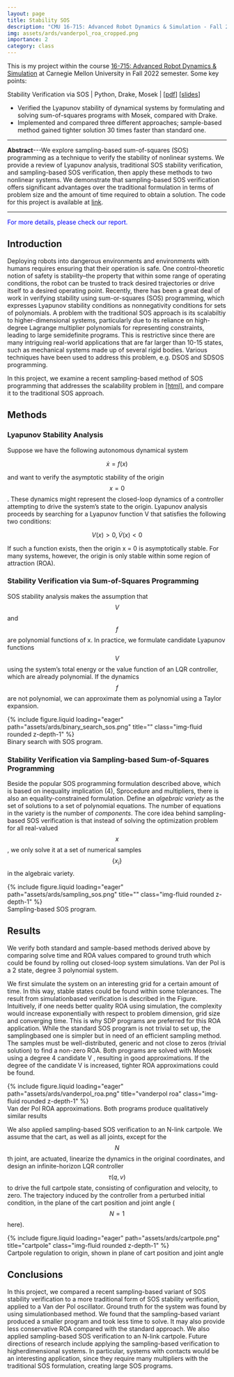 ```yaml
---
layout: page
title: Stability SOS
description: "CMU 16-715: Advanced Robot Dynamics & Simulation - Fall 22.<br>🆘 Stability Verification Using Sum-of-Squares Programming"
img: assets/ards/vanderpol_roa_cropped.png
importance: 2
category: class
---
```

This is my project within the course [16-715: Advanced Robot Dynamics & Simulation](https://github.com/dynamics-simulation-16-715) at Carnegie Mellon University in Fall 2022 semester. Some key points:

Stability Verification via SOS \| Python, Drake, Mosek \| [[pdf](/assets/ards/F22_ARDS_Report.pdf)] [[slides](https://docs.google.com/presentation/d/1_4_3-siBjZcEE_0RPOMISLzRe4aqkGiOhhM8N28gGm0/edit?usp=sharing)]

- Verified the Lyapunov stability of dynamical systems by formulating and solving sum-of-squares programs with Mosek, compared with Drake.
- Implemented and compared three different approaches; sample-based method gained tighter solution 30 times faster than standard one.

---

**Abstract**---We explore sampling-based sum-of-squares (SOS) programming as a technique to verify the stability of nonlinear systems. We provide a review of Lyapunov analysis, traditional SOS stability verification, and sampling-based SOS verification, then apply these methods to two nonlinear systems. We demonstrate that sampling-based SOS verification offers significant advantages over the traditional formulation in terms of problem size and the amount of time required to obtain a solution. The code for this project is available at [link](https://github.com/EpicDuckPotato/final_project_16715.git).

---

<span style="color:blue"> For more details, please check our report.</span>

## Introduction

Deploying robots into dangerous environments and environments with humans requires ensuring that their operation
is safe. One control-theoretic notion of safety is stability–the
property that within some range of operating conditions, the
robot can be trusted to track desired trajectories or drive itself
to a desired operating point. Recently, there has been a great
deal of work in verifying stability using sum-or-squares (SOS)
programming, which expresses Lyapunov stability conditions
as nonnegativity conditions for sets of polynomials.  A
problem with the traditional SOS approach is its scalabiltiy
to higher-dimensional systems, particularly due to its reliance
on high-degree Lagrange multiplier polynomials for representing constraints, leading to large semidefinite programs.
This is restrictive since there are many intriguing real-world
applications that are far larger than 10-15 states, such as
mechanical systems made up of several rigid bodies. Various
techniques have been used to address this problem, e.g. DSOS
and SDSOS programming.

In this project, we examine a recent sampling-based method
of SOS programming that addresses the scalability problem
in [[html]](https://groups.csail.mit.edu/robotics-center/public_papers/Shen20.pdf), and compare it to the traditional SOS approach.

## Methods

### Lyapunov Stability Analysis

Suppose we have the following autonomous dynamical
system

$$
\dot{x} = f(x)
$$

and want to verify the asymptotic stability of the origin $$x = 0$$.
These dynamics might represent the closed-loop dynamics of
a controller attempting to drive the system’s state to the origin.
Lyapunov analysis proceeds by searching for a Lyapunov
function V that satisfies the following two conditions:

$$
V(x) > 0, \dot{V}(x) < 0
$$

If such a function exists, then the origin x = 0 is asymptotically stable.
For many systems, however, the origin is only stable within
some region of attraction (ROA).

### Stability Verification via Sum-of-Squares Programming

SOS stability analysis makes the assumption that $$V$$ and
$$f$$ are polynomial functions of x. In practice, we formulate
candidate Lyapunov functions $$V$$ using the system’s total
energy or the value function of an LQR controller, which are
already polynomial. If the dynamics $$f$$ are not polynomial, we
can approximate them as polynomial using a Taylor expansion.

<div class="row justify-content-sm-center">
    <div class="col-sm-8 mt-3 mt-md-0">
        {% include figure.liquid loading="eager" path="assets/ards/binary_search_sos.png" title="" class="img-fluid rounded z-depth-1" %}
    </div>
</div>
<div class="caption">
    Binary search with SOS program.
</div>

### Stability Verification via Sampling-based Sum-of-Squares Programming

Beside the popular SOS programming formulation described above, which is based on inequality implication (4), Sprocedure and multipliers, there is also an equality-constrained formulation. Define an *algebraic variety* as the set of solutions to a set of polynomial equations. The number of equations in the
variety is the number of *components*. The core idea behind
sampling-based SOS verification is that instead of solving the
optimization problem for all real-valued $$x$$, we only solve it
at a set of numerical samples $$\{x_i\}$$ in the algebraic variety.

<div class="row justify-content-sm-center">
    <div class="col-sm-8 mt-3 mt-md-0">
        {% include figure.liquid loading="eager" path="assets/ards/sampling_sos.png" title="" class="img-fluid rounded z-depth-1" %}
    </div>
</div>
<div class="caption">
    Sampling-based SOS program.
</div>

## Results

We verify both standard and sample-based methods derived
above by comparing solve time and ROA values compared to
ground truth which could be found by rolling out closed-loop
system simulations.
Van der Pol is a 2 state, degree 3 polynomial system.

We first simulate the system on an interesting grid for a
certain amount of time. In this way, stable states could be
found within some tolerances. The result from simulationbased verification is described in the Figure. Intuitively, if one needs better quality ROA using simulation, the complexity
would increase exponentially with respect to problem dimension, grid size and converging time. This is why SDP
programs are preferred for this ROA application. While the
standard SOS program is not trivial to set up, the samplingbased one is simpler but in need of an efficient sampling
method. The samples must be well-distributed, generic and not
close to zeros (trivial solution) to find a non-zero ROA. Both
programs are solved with Mosek using a degree 4 candidate
V , resulting in good approximations. If the degree
of the candidate V is increased, tighter ROA approximations
could be found.

<div class="row justify-content-sm-center">
    <div class="col-sm-8 mt-3 mt-md-0">
        {% include figure.liquid loading="eager" path="assets/ards/vanderpol_roa.png" title="vanderpol roa" class="img-fluid rounded z-depth-1" %}
    </div>
</div>
<div class="caption">
    Van der Pol ROA approximations. Both programs produce qualitatively
similar results
</div>

We also applied sampling-based SOS verification to an N-link
cartpole. We assume that the cart, as well as all joints, except for the
$$N$$th joint, are actuated, linearize the dynamics in the original
coordinates, and design an infinite-horizon LQR controller
$$\tau(q, v)$$ to drive the full cartpole state, consisting of configuration and velocity, to zero. The trajectory induced by the controller from a perturbed initial condition, in the plane of
the cart position and joint angle ($$N = 1$$ here).

<div class="row justify-content-sm-center">
    <div class="col-sm-8 mt-3 mt-md-0">
        {% include figure.liquid loading="eager" path="assets/ards/cartpole.png" title="cartpole" class="img-fluid rounded z-depth-1" %}
    </div>
</div>
<div class="caption">
    Cartpole regulation to origin, shown in plane of cart position and joint
angle
</div>

## Conclusions

In this project, we compared a recent sampling-based variant
of SOS stability verification to a more traditional form of
SOS stability verification, applied to a Van der Pol oscillator.
Ground truth for the system was found by using simulationbased method. We found that the sampling-based variant
produced a smaller program and took less time to solve.
It may also provide less conservative ROA compared with
the standard approach. We also applied sampling-based SOS
verification to an N-link cartpole. Future directions of research
include applying the sampling-based verification to higherdimensional systems. In particular, systems with contacts
would be an interesting application, since they require many
multipliers with the traditional SOS formulation, creating
large SOS programs.
